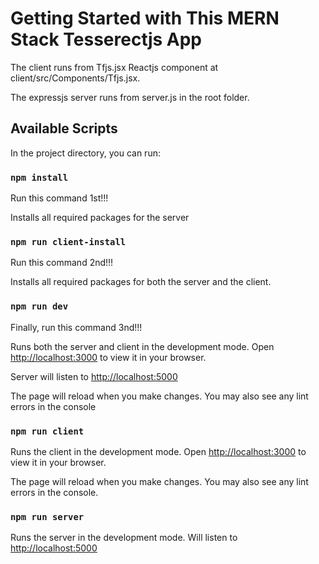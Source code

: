 # Getting Started with This MERN Stack Tesserectjs App

The client runs from Tfjs.jsx Reactjs component at client/src/Components/Tfjs.jsx.

The expressjs server runs from server.js in the root folder.

## Available Scripts

In the project directory, you can run:

### `npm install`

Run this command 1st!!!

Installs all required packages for the server

### `npm run client-install`

Run this command 2nd!!!

Installs all required packages for both the server and the client.

### `npm run dev`

Finally, run this command 3nd!!!

Runs both the server and client in the development mode.
Open [http://localhost:3000](http://localhost:3000) to view it in your browser.

Server will listen to [http://localhost:5000](http://localhost:3000)

The page will reload when you make changes.
You may also see any lint errors in the console

### `npm run client`

Runs the client in the development mode.
Open [http://localhost:3000](http://localhost:3000) to view it in your browser.

The page will reload when you make changes.
You may also see any lint errors in the console.

### `npm run server`

Runs the server in the development mode.
Will listen to [http://localhost:5000](http://localhost:3000)

